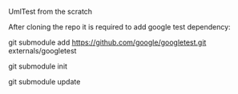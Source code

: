 UmlTest from the scratch

After cloning the repo it is required to add google test dependency:


git submodule add https://github.com/google/googletest.git externals/googletest

git submodule init

git submodule update
